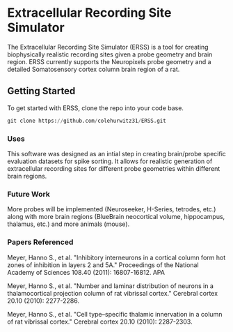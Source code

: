 # Extracellular Recording Site Simulator

The Extracellular Recording Site Simulator (ERSS) is a tool for creating biophysically realistic recording sites given a probe geometry and brain region. ERSS currently supports the Neuropixels probe geometry and a detailed Somatosensory cortex column brain region of a rat.
 

## Getting Started

To get started with ERSS, clone the repo into your code base.

```python
git clone https://github.com/colehurwitz31/ERSS.git
```

### Uses

This software was designed as an intial step in creating brain/probe specific evaluation datasets for
spike sorting. It allows for realistic generation of extracellular recording sites for different probe geometries within different brain regions.

### Future Work

More probes will be implemented (Neuroseeker, H-Series, tetrodes,  etc.) along with more brain regions (BlueBrain neocortical volume, hippocampus, thalamus, etc.) and more animals (mouse).

### Papers Referenced

Meyer, Hanno S., et al. "Inhibitory interneurons in a cortical column form hot zones of inhibition in layers 2 and 5A." Proceedings of the National Academy of Sciences 108.40 (2011): 16807-16812.
APA	

Meyer, Hanno S., et al. "Number and laminar distribution of neurons in a thalamocortical projection column of rat vibrissal cortex." Cerebral cortex 20.10 (2010): 2277-2286.

Meyer, Hanno S., et al. "Cell type–specific thalamic innervation in a column of rat vibrissal cortex." Cerebral cortex 20.10 (2010): 2287-2303.


